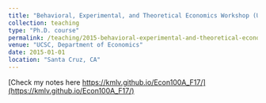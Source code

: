 ```yaml
---
title: "Behavioral, Experimental, and Theoretical Economics Workshop (UCSC ECON 276)"
collection: teaching
type: "Ph.D. course"
permalink: /teaching/2015-behavioral-experimental-and-theoretical-economics-workshop-phd.md
venue: "UCSC, Department of Economics"
date: 2015-01-01
location: "Santa Cruz, CA"
---
```


[Check my notes here https://kmlv.github.io/Econ100A_F17/](https://kmlv.github.io/Econ100A_F17/)

<!-- Heading 1 -->
<!-- ====== -->

<!-- Heading 2 -->
<!-- ====== -->

<!-- Heading 3 -->
<!-- ====== -->
